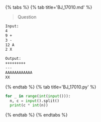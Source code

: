 {% tabs %}
{% tab title='BJ_17010.md' %}

> Question

```txt
Input:
4
9 +
3 -
12 A
2 X

Output:
+++++++++
---
AAAAAAAAAAAA
XX
```

{% endtab %}
{% tab title='BJ_17010.py' %}

```py
for _ in range(int(input())):
  n, c = input().split()
  print(c * int(n))
```

{% endtab %}
{% endtabs %}
